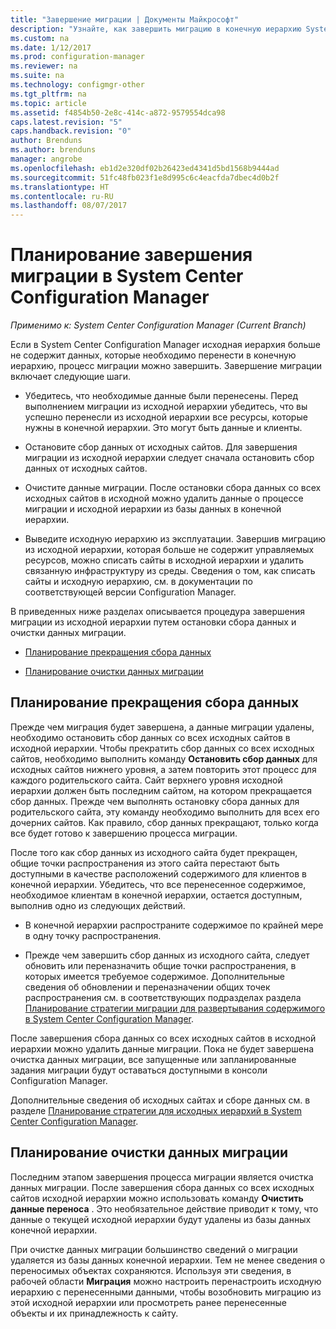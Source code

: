 ```yaml
---
title: "Завершение миграции | Документы Майкрософт"
description: "Узнайте, как завершить миграцию в конечную иерархию System Center Configuration Manager после того, как в исходной иерархии больше нет данных."
ms.custom: na
ms.date: 1/12/2017
ms.prod: configuration-manager
ms.reviewer: na
ms.suite: na
ms.technology: configmgr-other
ms.tgt_pltfrm: na
ms.topic: article
ms.assetid: f4854b50-2e8c-414c-a872-9579554dca98
caps.latest.revision: "5"
caps.handback.revision: "0"
author: Brenduns
ms.author: brenduns
manager: angrobe
ms.openlocfilehash: eb1d2e320df02b26423ed4341d5bd1568b9444ad
ms.sourcegitcommit: 51fc48fb023f1e8d995c6c4eacfda7dbec4d0b2f
ms.translationtype: HT
ms.contentlocale: ru-RU
ms.lasthandoff: 08/07/2017
---
```

# <a name="plan-to-complete-migration-in-system-center-configuration-manager"></a>Планирование завершения миграции в System Center Configuration Manager

*Применимо к: System Center Configuration Manager (Current Branch)*

Если в System Center Configuration Manager исходная иерархия больше не содержит данных, которые необходимо перенести в конечную иерархию, процесс миграции можно завершить. Завершение миграции включает следующие шаги.  

-   Убедитесь, что необходимые данные были перенесены. Перед выполнением миграции из исходной иерархии убедитесь, что вы успешно перенесли из исходной иерархии все ресурсы, которые нужны в конечной иерархии. Это могут быть данные и клиенты.  

-   Остановите сбор данных от исходных сайтов. Для завершения миграции из исходной иерархии следует сначала остановить сбор данных от исходных сайтов.  

-   Очистите данные миграции. После остановки сбора данных со всех исходных сайтов в исходной можно удалить данные о процессе миграции и исходной иерархии из базы данных в конечной иерархии.  

-   Выведите исходную иерархию из эксплуатации. Завершив миграцию из исходной иерархии, которая больше не содержит управляемых ресурсов, можно списать сайты в исходной иерархии и удалить связанную инфраструктуру из среды. Сведения о том, как списать сайты и исходную иерархию, см. в документации по соответствующей версии Configuration Manager.  

В приведенных ниже разделах описывается процедура завершения миграции из исходной иерархии путем остановки сбора данных и очистки данных миграции.  

-   [Планирование прекращения сбора данных](#Plan_to_Stop_Data_Gath)  

-   [Планирование очистки данных миграции](#Plan_to_clean_up)  

##  <a name="Plan_to_Stop_Data_Gath"></a> Планирование прекращения сбора данных  
 Прежде чем миграция будет завершена, а данные миграции удалены, необходимо остановить сбор данных со всех исходных сайтов в исходной иерархии. Чтобы прекратить сбор данных со всех исходных сайтов, необходимо выполнить команду **Остановить сбор данных** для исходных сайтов нижнего уровня, а затем повторить этот процесс для каждого родительского сайта. Сайт верхнего уровня исходной иерархии должен быть последним сайтом, на котором прекращается сбор данных. Прежде чем выполнять остановку сбора данных для родительского сайта, эту команду необходимо выполнить для всех его дочерних сайтов. Как правило, сбор данных прекращают, только когда все будет готово к завершению процесса миграции.  

 После того как сбор данных из исходного сайта будет прекращен, общие точки распространения из этого сайта перестают быть доступными в качестве расположений содержимого для клиентов в конечной иерархии. Убедитесь, что все перенесенное содержимое, необходимое клиентам в конечной иерархии, остается доступным, выполнив одно из следующих действий.  

-   В конечной иерархии распространите содержимое по крайней мере в одну точку распространения.  

-   Прежде чем завершить сбор данных из исходного сайта, следует обновить или переназначить общие точки распространения, в которых имеется требуемое содержимое. Дополнительные сведения об обновлении и переназначении общих точек распространения см. в соответствующих подразделах раздела [Планирование стратегии миграции для развертывания содержимого в System Center Configuration Manager](../../core/migration/planning-a-content-deployment-migration-strategy.md).  

После завершения сбора данных со всех исходных сайтов в исходной иерархии можно удалить данные миграции. Пока не будет завершена очистка данных миграции, все запущенные или запланированные задания миграции будут оставаться доступными в консоли Configuration Manager.  

Дополнительные сведения об исходных сайтах и сборе данных см. в разделе [Планирование стратегии для исходных иерархий в System Center Configuration Manager](../../core/migration/planning-a-source-hierarchy-strategy.md).  

##  <a name="Plan_to_clean_up"></a> Планирование очистки данных миграции  
 Последним этапом завершения процесса миграции является очистка данных миграции. После завершения сбора данных со всех исходных сайтов исходной иерархии можно использовать команду **Очистить данные переноса** . Это необязательное действие приводит к тому, что данные о текущей исходной иерархии будут удалены из базы данных конечной иерархии.  

 При очистке данных миграции большинство сведений о миграции удаляется из базы данных конечной иерархии. Тем не менее сведения о переносимых объектах сохраняются. Используя эти сведения, в рабочей области **Миграция** можно настроить перенастроить исходную иерархию с перенесенными данными, чтобы возобновить миграцию из этой исходной иерархии или просмотреть ранее перенесенные объекты и их принадлежность к сайту.  
